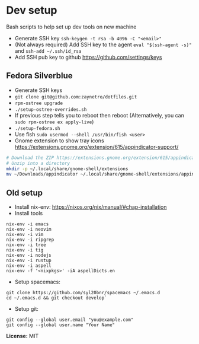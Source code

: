 # Dev setup

Bash scripts to help set up dev tools on new machine

* Generate SSH key `ssh-keygen -t rsa -b 4096 -C "<email>"`
* (Not always required) Add SSH key to the agent `eval "$(ssh-agent -s)"` and `ssh-add ~/.ssh/id_rsa`
* Add SSH pub key to github https://github.com/settings/keys

## Fedora Silverblue

* Generate SSH keys
* `git clone git@github.com:zaynetro/dotfiles.git`
* `rpm-ostree upgrade`
* `./setup-ostree-overrides.sh`
* If previous step tells you to reboot then reboot (Alternatively, you can `sudo rpm-ostree ex apply-live`)
* `./setup-fedora.sh`
* Use fish `sudo usermod --shell /usr/bin/fish <user>`
* Gnome extension to show tray icons https://extensions.gnome.org/extension/615/appindicator-support/

```sh
# Download the ZIP https://extensions.gnome.org/extension/615/appindicator-support/
# Unzip into a directory
mkdir -p ~/.local/share/gnome-shell/extensions
mv ~/Downloads/appindicator ~/.local/share/gnome-shell/extensions/appindicatorsupport@rgcjonas.gmail.com
```




## Old setup

* Install nix-env: https://nixos.org/nix/manual/#chap-installation
* Install tools

```
nix-env -i emacs
nix-env -i neovim
nix-env -i vim
nix-env -i ripgrep
nix-env -i tree
nix-env -i tig
nix-env -i nodejs
nix-env -i rustup
nix-env -i aspell
nix-env -f '<nixpkgs>' -iA aspellDicts.en
```

* Setup spacemacs: 

```
git clone https://github.com/syl20bnr/spacemacs ~/.emacs.d
cd ~/.emacs.d && git checkout develop`
```

* Setup git:

```
git config --global user.email "you@example.com"
git config --global user.name "Your Name"
```


**License:** MIT
